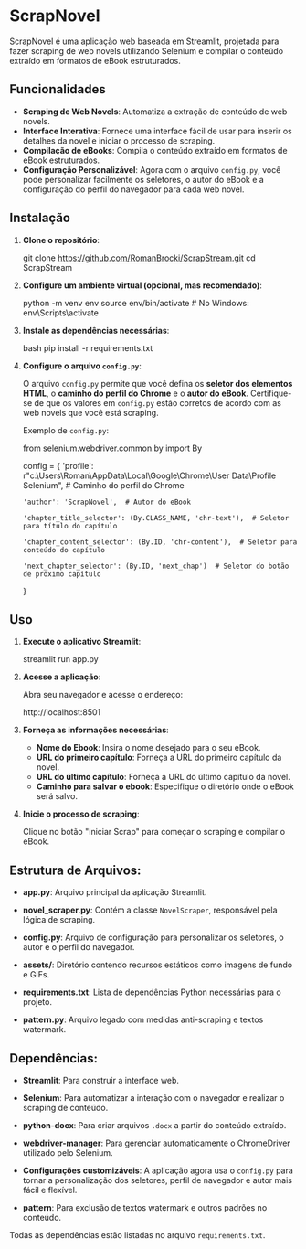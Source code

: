 # ScrapNovel

ScrapNovel é uma aplicação web baseada em Streamlit, projetada para fazer scraping de web novels utilizando Selenium e compilar o conteúdo extraído em formatos de eBook estruturados.

## Funcionalidades

- **Scraping de Web Novels**: Automatiza a extração de conteúdo de web novels.
- **Interface Interativa**: Fornece uma interface fácil de usar para inserir os detalhes da novel e iniciar o processo de scraping.
- **Compilação de eBooks**: Compila o conteúdo extraído em formatos de eBook estruturados.
- **Configuração Personalizável**: Agora com o arquivo `config.py`, você pode personalizar facilmente os seletores, o autor do eBook e a configuração do perfil do navegador para cada web novel.

## Instalação

1. **Clone o repositório**:

    
    git clone https://github.com/RomanBrocki/ScrapStream.git
    cd ScrapStream
    

2. **Configure um ambiente virtual (opcional, mas recomendado)**:

    
    python -m venv env
    source env/bin/activate  # No Windows: env\Scripts\activate
    

3. **Instale as dependências necessárias**:

    bash
    pip install -r requirements.txt


4. **Configure o arquivo `config.py`**:

   O arquivo `config.py` permite que você defina os **seletor dos elementos HTML**, o **caminho do perfil do Chrome** e o **autor do eBook**. Certifique-se de que os valores em `config.py` estão corretos de acordo com as web novels que você está scraping.

   Exemplo de `config.py`:

   
   from selenium.webdriver.common.by import By

   config = {
       'profile': r"c:\Users\Roman\AppData\Local\Google\Chrome\User Data\Profile Selenium",  # Caminho do perfil do Chrome

       'author': 'ScrapNovel',  # Autor do eBook

       'chapter_title_selector': (By.CLASS_NAME, 'chr-text'),  # Seletor para título do capítulo

       'chapter_content_selector': (By.ID, 'chr-content'),  # Seletor para conteúdo do capítulo

       'next_chapter_selector': (By.ID, 'next_chap')  # Seletor do botão de próximo capítulo
   }
   

## Uso

1. **Execute o aplicativo Streamlit**:

    
    streamlit run app.py
    

2. **Acesse a aplicação**:

    Abra seu navegador e acesse o endereço:

    
    http://localhost:8501
    

3. **Forneça as informações necessárias**:

    - **Nome do Ebook**: Insira o nome desejado para o seu eBook.
    - **URL do primeiro capítulo**: Forneça a URL do primeiro capítulo da novel.
    - **URL do último capítulo**: Forneça a URL do último capítulo da novel.
    - **Caminho para salvar o ebook**: Especifique o diretório onde o eBook será salvo.

4. **Inicie o processo de scraping**:

    Clique no botão "Iniciar Scrap" para começar o scraping e compilar o eBook.

## Estrutura de Arquivos:

- **app.py**: Arquivo principal da aplicação Streamlit.

- **novel_scraper.py**: Contém a classe `NovelScraper`, responsável pela lógica de scraping.

- **config.py**: Arquivo de configuração para personalizar os seletores, o autor e o perfil do navegador.

- **assets/**: Diretório contendo recursos estáticos como imagens de fundo e GIFs.

- **requirements.txt**: Lista de dependências Python necessárias para o projeto.

- **pattern.py**: Arquivo legado com medidas anti-scraping e textos watermark.

## Dependências:

- **Streamlit**: Para construir a interface web.

- **Selenium**: Para automatizar a interação com o navegador e realizar o scraping de conteúdo.

- **python-docx**: Para criar arquivos `.docx` a partir do conteúdo extraído.

- **webdriver-manager**: Para gerenciar automaticamente o ChromeDriver utilizado pelo Selenium.

- **Configurações customizáveis**: A aplicação agora usa o `config.py` para tornar a personalização dos seletores, perfil de navegador e autor mais fácil e flexível.

- **pattern**: Para exclusão de textos watermark e outros padrões no conteúdo.

Todas as dependências estão listadas no arquivo `requirements.txt`.